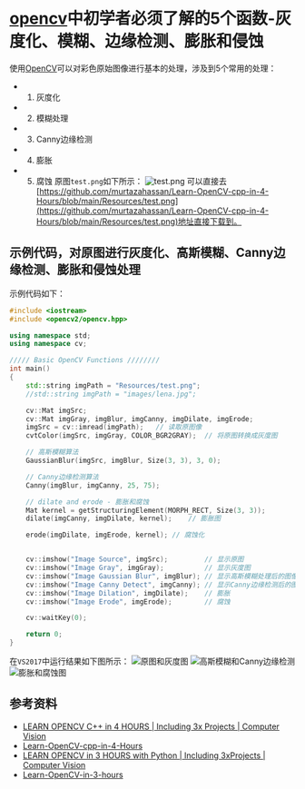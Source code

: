 # [opencv](https://opencv.org/)中初学者必须了解的5个函数-灰度化、模糊、边缘检测、膨胀和侵蚀
使用[OpenCV](https://opencv.org/)可以对彩色原始图像进行基本的处理，涉及到5个常用的处理：
- 1. 灰度化
- 2. 模糊处理
- 3. Canny边缘检测
- 4. 膨胀
- 5. 腐蚀
原图`test.png`如下所示：
![test.png](https://img-blog.csdnimg.cn/direct/e27028ef9e2b497ba72163aa3176faa4.png#pic_center)
可以直接去[https://github.com/murtazahassan/Learn-OpenCV-cpp-in-4-Hours/blob/main/Resources/test.png](https://github.com/murtazahassan/Learn-OpenCV-cpp-in-4-Hours/blob/main/Resources/test.png)地址直接下载到。

## 示例代码，对原图进行灰度化、高斯模糊、Canny边缘检测、膨胀和侵蚀处理
示例代码如下：
```cpp
#include <iostream>
#include <opencv2/opencv.hpp>

using namespace std;
using namespace cv;

///// Basic OpenCV Functions ////////
int main()
{
	std::string imgPath = "Resources/test.png";
	//std::string imgPath = "images/lena.jpg";

	cv::Mat imgSrc;
	cv::Mat imgGray, imgBlur, imgCanny, imgDilate, imgErode;
	imgSrc = cv::imread(imgPath);	// 读取原图像
	cvtColor(imgSrc, imgGray, COLOR_BGR2GRAY);	// 将原图转换成灰度图

	// 高斯模糊算法
	GaussianBlur(imgSrc, imgBlur, Size(3, 3), 3, 0);

	// Canny边缘检测算法
	Canny(imgBlur, imgCanny, 25, 75);

	// dilate and erode - 膨胀和腐蚀
	Mat kernel = getStructuringElement(MORPH_RECT, Size(3, 3));
	dilate(imgCanny, imgDilate, kernel);	// 膨胀图

	erode(imgDilate, imgErode, kernel);	// 腐蚀化


	cv::imshow("Image Source", imgSrc);			// 显示原图
	cv::imshow("Image Gray", imgGray);			// 显示灰度图
	cv::imshow("Image Gaussian Blur", imgBlur); // 显示高斯模糊处理后的图像
	cv::imshow("Image Canny Detect", imgCanny);	// 显示Canny边缘检测后的图像
	cv::imshow("Image Dilation", imgDilate);	// 膨胀
	cv::imshow("Image Erode", imgErode);		// 腐蚀

	cv::waitKey(0);

	return 0;
}
````
在`VS2017`中运行结果如下图所示：
![原图和灰度图](https://img-blog.csdnimg.cn/direct/20ace0b8b14c4d5e87bb26a3b3fd0e1e.png)
![高斯模糊和Canny边缘检测](https://img-blog.csdnimg.cn/direct/5337376c0a54441780d0f34fbe25df98.png)
![膨胀和腐蚀图](https://img-blog.csdnimg.cn/direct/189f9836b06d4a418cca175a4fc519b9.png)
## 参考资料
- [LEARN OPENCV C++ in 4 HOURS | Including 3x Projects | Computer Vision](https://www.youtube.com/watch?v=2FYm3GOonhk)
- [Learn-OpenCV-cpp-in-4-Hours](https://github.com/murtazahassan/Learn-OpenCV-cpp-in-4-Hours)
- [LEARN OPENCV in 3 HOURS with Python | Including 3xProjects | Computer Vision](https://youtu.be/WQeoO7MI0Bs)
- [Learn-OpenCV-in-3-hours](https://github.com/murtazahassan/Learn-OpenCV-in-3-hours)
